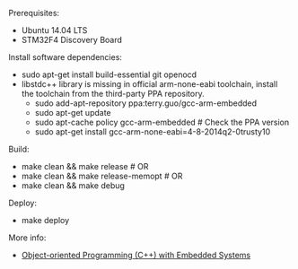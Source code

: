 Prerequisites:
* Ubuntu 14.04 LTS
* STM32F4 Discovery Board

Install software dependencies:
* sudo apt-get install build-essential git openocd
* libstdc++ library is missing in official arm-none-eabi toolchain, install the toolchain from the third-party PPA repository.
   * sudo add-apt-repository ppa:terry.guo/gcc-arm-embedded
   * sudo apt-get update
   * sudo apt-cache policy gcc-arm-embedded # Check the PPA version
   * sudo apt-get install gcc-arm-none-eabi=4-8-2014q2-0trusty10

Build:
* make clean && make release # OR
* make clean && make release-memopt # OR
* make clean && make debug

Deploy:
* make deploy

More info:
* [Object-oriented Programming (C++) with Embedded Systems](http://istarc.wordpress.com/2014/07/18/stm32f4-object-oriented-programming-c-with-embedded-systems/)
